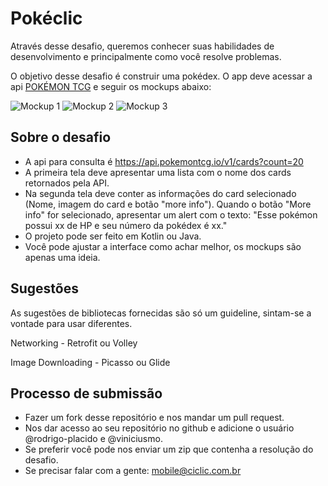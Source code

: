 # Pokéclic

Através desse desafio, queremos conhecer suas habilidades de desenvolvimento e principalmente como você resolve problemas.

O objetivo desse desafio é construir uma pokédex. O app deve acessar a api  [POKÉMON TCG](https://pokemontcg.io/) e seguir os mockups abaixo:

![Mockup 1](https://image.ibb.co/hFhzX9/mockup_pokemon.png)
![Mockup 2](https://image.ibb.co/b1HNkU/mockup_details.png)
![Mockup 3](https://image.ibb.co/fMd1ep/mockup_alert.png)

## Sobre o desafio

-   A api para consulta é https://api.pokemontcg.io/v1/cards?count=20
-   A primeira tela deve apresentar uma lista com o nome dos cards retornados pela API.
-   Na segunda tela deve conter as informações do card selecionado (Nome, imagem do card e botão "more info"). Quando o botão "More info" for selecionado, apresentar um alert com o texto: "Esse pokémon possui xx de HP e seu número da pokédex é xx." 
-   O projeto pode ser feito em Kotlin ou Java.
-   Você pode ajustar a interface como achar melhor, os mockups são apenas uma ideia.

## Sugestões

As sugestões de bibliotecas fornecidas são só um guideline, sintam-se a vontade para usar diferentes.

Networking - Retrofit ou Volley

Image Downloading - Picasso ou Glide  

## Processo de submissão

-   Fazer um fork desse repositório e nos mandar um pull request.
-   Nos dar acesso ao seu repositório no github e adicione o usuário @rodrigo-placido e @viniciusmo.
-   Se preferir você pode nos enviar um zip que contenha a resolução do desafio.
-   Se precisar falar com a gente: mobile@ciclic.com.br
